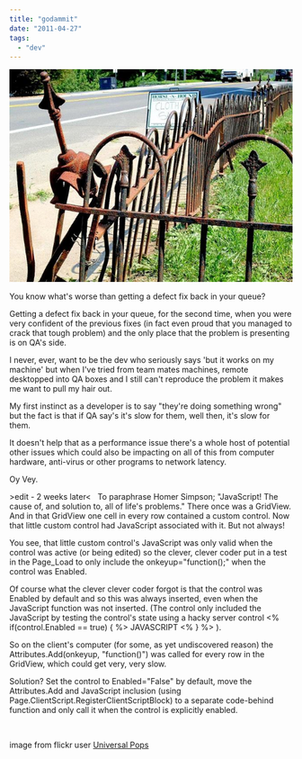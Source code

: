 ```yaml
---
title: "godammit"
date: "2011-04-27"
tags: 
  - "dev"
---
```


[![](/assets/img/rusty_fence_web.jpg "rusty_fence_web")](http://spurious-logic.net/godammit)

You know what's worse than getting a defect fix back in your queue?

Getting a defect fix back in your queue, for the second time, when you were very confident of the previous fixes (in fact even proud that you managed to crack that tough problem) and the only place that the problem is presenting is on QA's side.

I never, ever, want to be the dev who seriously says 'but it works on my machine' but when I've tried from team mates machines, remote desktopped into QA boxes and I still can't reproduce the problem it makes me want to pull my hair out.

My first instinct as a developer is to say "they're doing something wrong" but the fact is that if QA say's it's slow for them, well then, it's slow for them.

It doesn't help that as a performance issue there's a whole host of potential other issues which could also be impacting on all of this from computer hardware, anti-virus or other programs to network latency.

Oy Vey.

\>edit - 2 weeks later<   To paraphrase Homer Simpson; "JavaScript! The cause of, and solution to, all of life's problems." There once was a GridView. And in that GridView one cell in every row contained a custom control. Now that little custom control had JavaScript associated with it. But not always!

You see, that little custom control's JavaScript was only valid when the control was active (or being edited) so the clever, clever coder put in a test in the Page\_Load to only include the onkeyup="function();" when the control was Enabled.

Of course what the clever clever coder forgot is that the control was Enabled by default and so this was always inserted, even when the JavaScript function was not inserted. (The control only included the JavaScript by testing the control's state using a hacky server control <% if(control.Enabled == true) { %> JAVASCRIPT <% } %> ).

So on the client's computer (for some, as yet undiscovered reason) the Attributes.Add(onkeyup, "function()") was called for every row in the GridView, which could get very, very slow.

Solution? Set the control to Enabled="False" by default, move the Attributes.Add and JavaScript inclusion (using Page.ClientScript.RegisterClientScriptBlock) to a separate code-behind function and only call it when the control is explicitly enabled.

 

image from flickr user [Universal Pops](http://www.flickr.com/photos/universalpops/)

